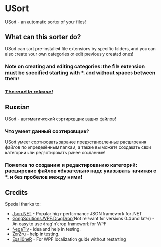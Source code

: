 # USort
USort - an automatic sorter of your files!
## What can this sorter do?
USort can sort pre-installed file extensions by specific folders, and you can also create your own categories or edit previously created ones!
###  Note on creating and editing categories: the file extension must be specified starting with *. and without spaces between them!
### [The road to release!](https://github.com/Net2Fox/USort/projects/1)


## Russian
USort - автоматический сортировщик ваших файлов!
### Что умеет данный сортировщик?
USort умеет сортировать заранее предустановленные расширения файлов по определённым папкам, а также вы можете создавать свои категории или редактировать ранее созданные!
### Пометка по созданию и редактированию категорий: расширение файлов обязательно надо указывать начиная с *. и без пробелов между ними!




## Credits
Special thanks to:
- [Json.NET](https://www.newtonsoft.com/json) - Popular high-performance JSON framework for .NET
- [GongSolutions.WPF.DragDrop](https://github.com/punker76/gong-wpf-dragdrop)(Not relevant for versions 0.4 and later) - An easy to use drag'n'drop framework for WPF
- [NegaTiv](https://vk.com/lilnegativ) - idea and help in testing.
- [ZerZru](https://github.com/ZerZru) - help in testing.
- [Epsil0neR](https://github.com/Epsil0neR/WPF-Localization) - For WPF localization guide without restarting
